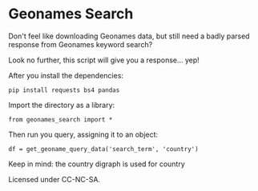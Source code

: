 # Geonames Search

Don't feel like downloading Geonames data, but still need a badly parsed response from Geonames keyword search?

Look no further, this script will give you a response... yep!

After you install the dependencies:

    pip install requests bs4 pandas

Import the directory as a library:

    from geonames_search import *

Then run you query, assigning it to an object:

    df = get_geoname_query_data('search_term', 'country')

Keep in mind: the country digraph is used for country

Licensed under CC-NC-SA.